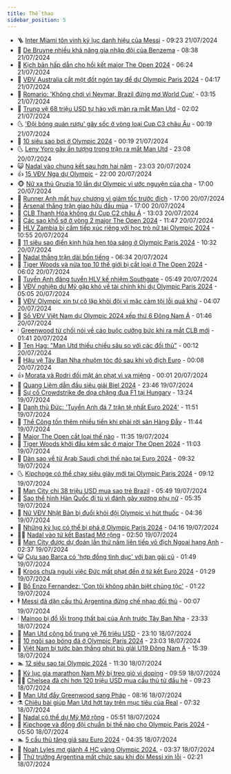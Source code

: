 ```yaml
---
title: Thể thao
sidebar_position: 5
---
```


<!-- vnexpress-the-thao:START -->
- 🪜 [Inter Miami tôn vinh kỷ lục danh hiệu của Messi](https://vnexpress.net/inter-miami-ton-vinh-ky-luc-danh-hieu-cua-messi-4772602.html) - 09:23 21/07/2024
- 🦩 [De Bruyne nhiều khả năng gia nhập đội của Benzema](https://vnexpress.net/de-bruyne-nhieu-kha-nang-gia-nhap-doi-cua-benzema-4772584.html) - 08:38 21/07/2024
- 🧰 [Kịch bản hấp dẫn cho hồi kết major The Open 2024](https://vnexpress.net/kich-ban-hap-dan-cho-hoi-ket-major-the-open-2024-4772576.html) - 06:24 21/07/2024
- 🤗 [VĐV Australia cắt một đốt ngón tay để dự Olympic Paris 2024](https://vnexpress.net/vdv-australia-cat-mot-dot-ngon-tay-de-du-olympic-paris-2024-4772554.html) - 04:17 21/07/2024
- 🥳 [Romario: &#39;Không chơi vì Neymar, Brazil đừng mơ World Cup&#39;](https://vnexpress.net/romario-khong-choi-vi-neymar-brazil-dung-mo-world-cup-4772511.html) - 03:15 21/07/2024
- 🦣 [Trung vệ 68 triệu USD tự hào với màn ra mắt Man Utd](https://vnexpress.net/trung-ve-68-trieu-usd-tu-hao-voi-man-ra-mat-man-utd-4772516.html) - 02:02 21/07/2024
- 🌜 [&#39;Đội bóng quán rượu&#39; gây sốc ở vòng loại Cup C3 châu Âu](https://vnexpress.net/doi-bong-quan-ruou-gay-soc-o-vong-loai-cup-c3-chau-au-4772494.html) - 00:19 21/07/2024
- 🫶 [10 siêu sao bơi ở Olympic 2024](https://vnexpress.net/10-sieu-sao-boi-o-olympic-2024-4772490.html) - 00:19 21/07/2024
- 🌜 [Leny Yoro gây ấn tượng trong trận ra mắt Man Utd](https://vnexpress.net/leny-yoro-gay-an-tuong-trong-tran-ra-mat-man-utd-4772492.html) - 23:08 20/07/2024
- 😺 [Nadal vào chung kết sau hơn hai năm](https://vnexpress.net/nadal-vao-chung-ket-sau-hon-hai-nam-4772491.html) - 23:03 20/07/2024
- 👍 [15 VĐV Nga dự Olympic](https://vnexpress.net/15-vdv-nga-du-olympic-4772404.html) - 22:00 20/07/2024
- 🐵 [Nữ xạ thủ Gruzia 10 lần dự Olympic vì ước nguyện của cha](https://vnexpress.net/nu-xa-thu-gruzia-10-lan-du-olympic-vi-uoc-nguyen-cua-cha-4772483.html) - 17:00 20/07/2024
- 💫 [Runner Anh mất huy chương vì giảm tốc trước đích](https://vnexpress.net/runner-anh-mat-huy-chuong-vi-giam-toc-truoc-dich-4772484.html) - 17:00 20/07/2024
- 🦆 [Arsenal thắng trận giao hữu đầu mùa](https://vnexpress.net/arsenal-thang-tran-giao-huu-dau-mua-4772480.html) - 17:00 20/07/2024
- 🙉 [CLB Thanh Hóa không dự Cup C2 châu Á](https://vnexpress.net/clb-thanh-hoa-khong-du-cup-c2-chau-a-4772463.html) - 13:03 20/07/2024
- 📝 [Các sao khổ sở ở vòng 2 major The Open 2024](https://vnexpress.net/cac-sao-kho-so-o-vong-2-major-the-open-2024-4772459.html) - 11:47 20/07/2024
- 💯 [HLV Zambia bị cấm tiếp xúc riêng với học trò nữ tại Olympic 2024](https://vnexpress.net/hlv-zambia-bi-cam-tiep-xuc-rieng-voi-hoc-tro-nu-tai-olympic-2024-4772420.html) - 10:55 20/07/2024
- 🌈 [11 siêu sao điền kinh hứa hẹn tỏa sáng ở Olympic Paris 2024](https://vnexpress.net/11-sieu-sao-dien-kinh-hua-hen-toa-sang-o-olympic-paris-2024-4772423.html) - 10:32 20/07/2024
- 🦩 [Nadal thắng trận dài bốn tiếng](https://vnexpress.net/nadal-thang-tran-dai-bon-tieng-4772398.html) - 06:34 20/07/2024
- 🐲 [Tiger Woods và nửa top 10 thế giới bị cắt loại ở The Open 2024](https://vnexpress.net/tiger-woods-va-nua-top-10-the-gioi-bi-cat-loai-o-the-open-2024-4772380.html) - 06:02 20/07/2024
- 🌁 [Tuyển Anh đăng tuyển HLV kế nhiệm Southgate](https://vnexpress.net/tuyen-anh-dang-tuyen-hlv-ke-nhiem-southgate-4772378.html) - 05:49 20/07/2024
- 💯 [VĐV nghiệp dư Mỹ gặp khó về tài chính khi dự Olympic Paris 2024](https://vnexpress.net/vdv-nghiep-du-my-gap-kho-ve-tai-chinh-khi-du-olympic-paris-2024-4772231.html) - 05:05 20/07/2024
- 🌝 [VĐV Olympic xin tự cô lập khỏi đội vì mặc cảm tội lỗi quá khứ](https://vnexpress.net/vdv-olympic-xin-tu-co-lap-khoi-doi-vi-mac-cam-toi-loi-qua-khu-4772341.html) - 04:07 20/07/2024
- 🤖 [Số VĐV Việt Nam dự Olympic 2024 xếp thứ 6 Đông Nam Á](https://vnexpress.net/so-vdv-viet-nam-du-olympic-2024-xep-thu-6-dong-nam-a-4772204.html) - 01:46 20/07/2024
- 🕯 [Greenwood từ chối nói về cáo buộc cưỡng bức khi ra mắt CLB mới](https://vnexpress.net/greenwood-tu-choi-noi-ve-cao-buoc-cuong-buc-khi-ra-mat-clb-moi-4772280.html) - 01:41 20/07/2024
- 🧰 [Ten Hag: &quot;Man Utd thiếu chiều sâu so với các đối thủ&quot;](https://vnexpress.net/ten-hag-man-utd-thieu-chieu-sau-so-voi-cac-doi-thu-4772245.html) - 00:12 20/07/2024
- 🥳 [Hậu vệ Tây Ban Nha nhuộm tóc đỏ sau khi vô địch Euro](https://vnexpress.net/hau-ve-tay-ban-nha-nhuom-toc-do-sau-khi-vo-dich-euro-4772244.html) - 00:08 20/07/2024
- 👍 [Morata và Rodri đối mặt án phạt vì vạ miệng](https://vnexpress.net/morata-va-rodri-doi-mat-an-phat-vi-va-mieng-4772246.html) - 00:01 20/07/2024
- 💪 [Quang Liêm dẫn đầu siêu giải Biel 2024](https://vnexpress.net/quang-liem-dan-dau-sieu-giai-biel-2024-4772243.html) - 23:46 19/07/2024
- 👹 [Sự cố Crowdstrike đe dọa chặng đua F1 tại Hungary](https://vnexpress.net/su-co-crowdstrike-de-doa-chang-dua-f1-tai-hungary-4772216.html) - 13:24 19/07/2024
- 🧰 [Danh thủ Đức: &#39;Tuyển Anh đá 7 trận tệ nhất Euro 2024&#39;](https://vnexpress.net/danh-thu-duc-tuyen-anh-da-7-tran-te-nhat-euro-2024-4771873.html) - 11:51 19/07/2024
- 🚀 [Thể Công tốn thêm nhiều tiền khi phải rời sân Hàng Đẫy](https://vnexpress.net/the-cong-ton-them-nhieu-tien-khi-phai-roi-san-hang-day-4772209.html) - 11:44 19/07/2024
- 🎃 [Major The Open cắt loại thế nào](https://vnexpress.net/major-the-open-cat-loai-the-nao-4772208.html) - 11:35 19/07/2024
- 🧰 [Tiger Woods khởi đầu kém sắc ở major The Open 2024](https://vnexpress.net/tiger-woods-khoi-dau-kem-sac-o-major-the-open-2024-4772199.html) - 11:03 19/07/2024
- 👀 [Dàn sao về từ Arab Saudi chơi thế nào tại Euro 2024](https://vnexpress.net/dan-sao-ve-tu-arab-saudi-choi-the-nao-tai-euro-2024-4772019.html) - 09:32 19/07/2024
- 🌜 [Kipchoge có thể chạy siêu giày mới tại Olympic Paris 2024](https://vnexpress.net/kipchoge-co-the-chay-sieu-giay-moi-tai-olympic-paris-2024-4772086.html) - 09:12 19/07/2024
- 🫶 [Man City chi 38 triệu USD mua sao trẻ Brazil](https://vnexpress.net/man-city-chi-38-trieu-usd-mua-sao-tre-brazil-4772046.html) - 05:49 19/07/2024
- 🦄 [Sao thể hình Hàn Quốc đi tù vì đánh gãy xương phụ nữ](https://vnexpress.net/sao-the-hinh-han-quoc-di-tu-vi-danh-gay-xuong-phu-nu-4772035.html) - 05:35 19/07/2024
- 🥳 [Nữ VĐV Nhật Bản bị đuổi khỏi đội Olympic vì hút thuốc](https://vnexpress.net/nu-vdv-nhat-ban-bi-duoi-khoi-doi-olympic-vi-hut-thuoc-4772001.html) - 04:36 19/07/2024
- 🐲 [Những kỷ lục có thể bị phá ở Olympic Paris 2024](https://vnexpress.net/nhung-ky-luc-co-the-bi-pha-o-olympic-paris-2024-4772021.html) - 04:16 19/07/2024
- 🧑‍🏫 [Nadal vào tứ kết Bastad Mở rộng](https://vnexpress.net/nadal-vao-tu-ket-bastad-mo-rong-4771949.html) - 02:50 19/07/2024
- 🤔 [Man City được dự đoán lần thứ năm liên tiếp vô địch Ngoại hạng Anh](https://vnexpress.net/man-city-duoc-du-doan-lan-thu-nam-lien-tiep-vo-dich-ngoai-hang-anh-4771902.html) - 02:37 19/07/2024
- 😺 [Cựu sao Barca có &#39;hợp đồng tình dục&#39; với bạn gái cũ](https://vnexpress.net/cuu-sao-barca-co-hop-dong-tinh-duc-voi-ban-gai-cu-4771910.html) - 01:49 19/07/2024
- 💪 [Kroos chưa nguôi việc Đức mất phạt đền ở tứ kết Euro 2024](https://vnexpress.net/kroos-chua-nguoi-viec-duc-mat-phat-den-o-tu-ket-euro-2024-4771875.html) - 01:29 19/07/2024
- 💼 [Bố Enzo Fernandez: &#39;Con tôi không phân biệt chủng tộc&#39;](https://vnexpress.net/bo-enzo-fernandez-con-toi-khong-phan-biet-chung-toc-4771859.html) - 01:22 19/07/2024
- 🕴 [Messi đã dặn cầu thủ Argentina đừng chế nhạo đối thủ](https://vnexpress.net/messi-da-dan-cau-thu-argentina-dung-che-nhao-doi-thu-4771853.html) - 00:07 19/07/2024
- 🕯 [Mainoo bị đổ lỗi trong thất bại của Anh trước Tây Ban Nha](https://vnexpress.net/mainoo-bi-do-loi-trong-that-bai-cua-anh-truoc-tay-ban-nha-4771855.html) - 23:33 18/07/2024
- 📝 [Man Utd công bố trung vệ 76 triệu USD](https://vnexpress.net/man-utd-cong-bo-trung-ve-76-trieu-usd-4771850.html) - 23:10 18/07/2024
- 🧐 [10 ngôi sao bóng đá ở Olympic Paris 2024](https://vnexpress.net/10-ngoi-sao-bong-da-o-olympic-paris-2024-4771849.html) - 23:03 18/07/2024
- 🙉 [Việt Nam bị tước bàn thắng phút bù giải U19 Đông Nam Á](https://vnexpress.net/viet-nam-bi-tuoc-ban-thang-phut-bu-giai-u19-dong-nam-a-4771825.html) - 15:39 18/07/2024
- 🏊 [12 siêu sao tại Olympic 2024](https://vnexpress.net/12-sieu-sao-tai-olympic-2024-4771764.html) - 11:30 18/07/2024
- 🌊 [Kỷ lục gia marathon Nam Mỹ bị treo giò vì doping](https://vnexpress.net/ky-luc-gia-marathon-nam-my-bi-treo-gio-vi-doping-4771717.html) - 09:59 18/07/2024
- 👨‍🏫 [Chelsea đã chi hơn 120 triệu USD mua cầu thủ từ đầu hè](https://vnexpress.net/chelsea-da-chi-hon-120-trieu-usd-mua-cau-thu-tu-dau-he-4771705.html) - 09:23 18/07/2024
- 🥷 [Man Utd đẩy Greenwood sang Pháp](https://vnexpress.net/man-utd-day-greenwood-sang-phap-4771655.html) - 08:16 18/07/2024
- ⚗️ [Chiêu bài giúp Man Utd hớt tay trên mục tiêu của Real](https://vnexpress.net/chieu-bai-giup-man-utd-hot-tay-tren-muc-tieu-cua-real-4771570.html) - 07:32 18/07/2024
- 🌮 [Nadal có thể dự Mỹ Mở rộng](https://vnexpress.net/nadal-co-the-du-my-mo-rong-4771596.html) - 05:51 18/07/2024
- 🤩 [Kipchoge và đồng đội chuẩn bị thế nào cho Olympic Paris 2024](https://vnexpress.net/kipchoge-va-dong-doi-chuan-bi-the-nao-cho-olympic-paris-2024-4771562.html) - 05:50 18/07/2024
- 🏊 [5 cầu thủ tăng giá sau Euro 2024](https://vnexpress.net/5-cau-thu-tang-gia-sau-euro-2024-4771220.html) - 04:35 18/07/2024
- 🐎 [Noah Lyles mơ giành 4 HC vàng Olympic 2024.](https://vnexpress.net/noah-lyles-mo-gianh-4-hc-vang-olympic-2024-4771521.html) - 03:37 18/07/2024
- 💫 [Thứ trưởng Argentina mất chức sau khi đòi Messi xin lỗi](https://vnexpress.net/thu-truong-argentina-mat-chuc-sau-khi-doi-messi-xin-loi-4771412.html) - 02:21 18/07/2024<!-- vnexpress-the-thao:END -->
